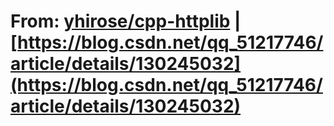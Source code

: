 # From: [yhirose/cpp-httplib](https://github.com/yhirose/cpp-httplib) | [https://blog.csdn.net/qq_51217746/article/details/130245032](https://blog.csdn.net/qq_51217746/article/details/130245032)
